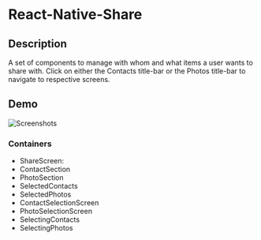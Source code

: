 # React-Native-Share

## Description
A set of components to manage with whom and what items a user wants to share with. Click on either the Contacts title-bar or the Photos title-bar to navigate to respective screens. 

## Demo
![Screenshots](https://raw.githubusercontent.com/jbetancourt8/React-Native-Share/master/screenshots/share-demo.gif)

### Containers

- ShareScreen:
- ContactSection
- PhotoSection
- SelectedContacts
- SelectedPhotos
- ContactSelectionScreen
- PhotoSelectionScreen
- SelectingContacts
- SelectingPhotos
